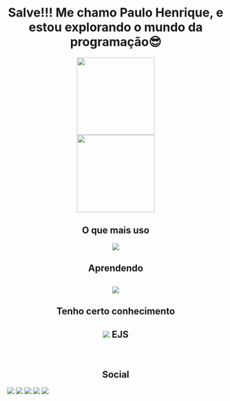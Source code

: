 <h1 align="center">Salve!!! Me chamo Paulo Henrique, e estou explorando o mundo da programação😎</h1>

<div align="center">
   <a href="https://github.com/PauloHenriqueM-S">
   <img height="180em" src="https://github-readme-stats.vercel.app/api/top-langs/?username=PauloHenriqueM-S&layout=compact&langs_count=6&theme=holi" style=""/> <br>
   <img height="180em" src="https://github-readme-stats.vercel.app/api?username=PauloHenriqueM-S&show_icons=true&theme=holi"/> 
   </a>
</div>

<div>
  <h2 align="center">O que mais uso</h2>
  <p align="center">
    <img src="https://skillicons.dev/icons?i=nodejs,css,html,js,react" />
  </p>
   <h2 align="center">Aprendendo<h2>
      <p align="center">
    <img src="https://skillicons.dev/icons?i=react,next,typescript,tailwind,nodejs,postman,prisma" />
  </p>
      <h2 align="center">Tenho certo conhecimento<h2>
         <p align="center">
    <img src="https://skillicons.dev/icons?i=angular,jquery,mongodb,mysql,vuejs,gulp,webpack,express,bootstrap,sass" />
            EJS
  </p>
      
</div>

<br>

<h2 align="center">Social</h2> 

<div align="center" style="display: inline-block"> 
  <!-- <a href="https://www.youtube.com/channel/UC_-uuuZbY0AAt9CViNzvc-Q" target="_blank"><img src="https://img.shields.io/badge/YouTube-FF0000?style=for-the-badge&logo=youtube&logoColor=white" target="_blank"></a> -->
  <a href="https://instagram.com/paulo_henrique_ms_/" target="_blank"><img src="https://img.shields.io/badge/Instagram-E4405F?style=for-the-badge&logo=instagram&logoColor=white"></a>
 	<a href="https://www.twitch.tv/phttm" target="_blank"><img src="https://img.shields.io/badge/Twitch-9146FF?style=for-the-badge&logo=twitch&logoColor=white"></a>
 <!-- <a href="https://discord.gg/wagxzStdcR" target="_blank"><img src="https://img.shields.io/badge/Discord-7289DA?style=for-the-badge&logo=discord&logoColor=white" target="_blank"></a> -->
  <a href = "mailto:phttm0501@gmail.com" target="_blank"><img src="https://img.shields.io/badge/Gmail-D14836?style=for-the-badge&logo=gmail&logoColor=white"/></a>
  <a href="https://www.linkedin.com/in/paulo-henrique-001b84243/" target="_blank"><img src="https://img.shields.io/badge/LinkedIn-0077B5?style=for-the-badge&logo=linkedin&logoColor=white"/></a> 
  <a href = "https://t.me/PauloHenriquePHT" target="_blank"><img src="https://img.shields.io/badge/Telegram-2CA5E0?style=for-the-badge&logo=telegram&logoColor=white"/></a>
</div>


